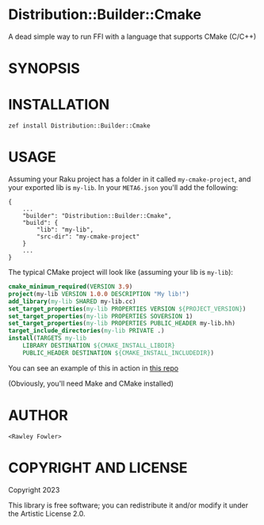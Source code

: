 Distribution::Builder::Cmake
====
A dead simple way to run FFI with a language that supports CMake (C/C++)

SYNOPSIS
========

INSTALLATION
=========
```shell
zef install Distribution::Builder::Cmake
```

USAGE
=========
Assuming your Raku project has a folder in it called `my-cmake-project`, and your exported lib is `my-lib`. 
In your `META6.json` you'll add the following:
```
{ 
    ...
    "builder": "Distribution::Builder::Cmake",
    "build": {
        "lib": "my-lib",
        "src-dir": "my-cmake-project"
    }
    ...
}
```

The typical CMake project will look like (assuming your lib is `my-lib`):
```cmake
cmake_minimum_required(VERSION 3.9)
project(my-lib VERSION 1.0.0 DESCRIPTION "My lib!")
add_library(my-lib SHARED my-lib.cc)
set_target_properties(my-lib PROPERTIES VERSION ${PROJECT_VERSION})
set_target_properties(my-lib PROPERTIES SOVERSION 1)
set_target_properties(my-lib PROPERTIES PUBLIC_HEADER my-lib.hh)
target_include_directories(my-lib PRIVATE .)
install(TARGETS my-lib
	LIBRARY DESTINATION ${CMAKE_INSTALL_LIBDIR}
	PUBLIC_HEADER DESTINATION ${CMAKE_INSTALL_INCLUDEDIR})
```

You can see an example of this in action in [this repo](https://github.com/rawleyfowler/Raku-Cpp-Example)

(Obviously, you'll need Make and CMake installed)

AUTHOR
======

    <Rawley Fowler>

COPYRIGHT AND LICENSE
=====================

Copyright 2023 

This library is free software; you can redistribute it and/or modify it under the Artistic License 2.0.

